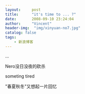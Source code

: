 ```yaml
---
layout:     post
title:      "it's time to ... ?"
date:       2008-09-10 23:24:04
author:     "Vincent"
header-img:  "img/xinyuan-no7.jpg"
catalog: false
tags:
    - 新浪博客
---
```



... 

Nero没日没夜的砍杀

someting tired

"春夏秋冬"又想起一片回忆



